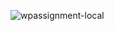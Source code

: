 ![wpassignment-local](https://github.com/WisdmLabs/tejas-html-assignment/assets/57285167/dcf1b0c8-c68d-4e1a-8415-9c83fa67bd9e)
